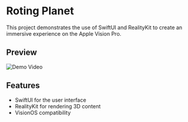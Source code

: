 # Roting Planet

This project demonstrates the use of SwiftUI and RealityKit to create an immersive experience on the Apple Vision Pro.

## Preview

![Demo Video](https://github.com/andrevmoreno/Roting-Planet/blob/main/Assets.xcassets/Image.dataset/Screen%20Recording%202024-07-06%20at%2018.38.13%20(1).gif)

## Features

- SwiftUI for the user interface
- RealityKit for rendering 3D content
- VisionOS compatibility
